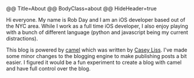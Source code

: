 @@ Title=About
@@ BodyClass=about
@@ HideHeader=true

[c]: https://github.com/cliss/camel
[cl]: http://www.caseyliss.com
Hi everyone.  My name is Rob Day and I am an iOS developer based out of the NYC area.  While I work as a full time iOS developer, I also enjoy playing with a bunch of different language (python and javascript being my current distractions).

This blog is powered by [camel][c] which was written by [Casey Liss][cl].  I've made some minor changes to the blogging engine to make publishing posts a bit easier. I figured it would be a fun experiment to create a blog with camel and have full control over the blog.
